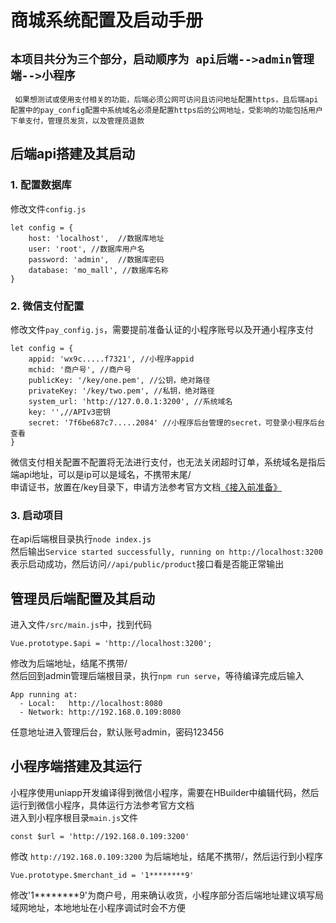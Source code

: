 # 商城系统配置及启动手册
``` 本项目共分为三个部分，启动顺序为 api后端-->admin管理端-->小程序 ```
---
``` 如果想测试或使用支付相关的功能，后端必须公网可访问且访问地址配置https，且后端api配置中的pay_config配置中系统域名必须是配置https后的公网地址，受影响的功能包括用户下单支付，管理员发货，以及管理员退款```
## 后端api搭建及其启动
### 1. 配置数据库
修改文件`config.js`
```
let config = {
    host: 'localhost',  //数据库地址
    user: 'root', //数据库用户名
    password: 'admin',  //数据库密码
    database: 'mo_mall', //数据库名称
}
```
### 2. 微信支付配置
修改文件`pay_config.js`，需要提前准备认证的小程序账号以及开通小程序支付

```
let config = {
    appid: 'wx9c.....f7321', //小程序appid
    mchid: '商户号', //商户号
    publicKey: '/key/one.pem', //公钥，绝对路径
    privateKey: '/key/two.pem', //私钥，绝对路径
    system_url: 'http://127.0.0.1:3200', //系统域名
    key: '',//APIv3密钥
    secret: '7f6be687c7.....2084' //小程序后台管理的secret，可登录小程序后台查看
}
```
微信支付相关配置不配置将无法进行支付，也无法关闭超时订单，系统域名是指后端api地址，可以是ip可以是域名，不携带末尾/<br>
申请证书，放置在/key目录下，申请方法参考官方文档[《接入前准备》](https://pay.weixin.qq.com/wiki/doc/apiv3/open/pay/chapter2_8_1.shtml)
### 3. 启动项目
在api后端根目录执行`node index.js` <br> 然后输出`Service started successfully, running on http://localhost:3200`表示启动成功，然后访问`//api/public/product`接口看是否能正常输出

## 管理员后端配置及其启动
进入文件`/src/main.js`中，找到代码
```
Vue.prototype.$api = 'http://localhost:3200';
```
修改为后端地址，结尾不携带/<br>
然后回到admin管理后端根目录，执行`npm run serve`，等待编译完成后输入
```
App running at:
  - Local:   http://localhost:8080
  - Network: http://192.168.0.109:8080
```
任意地址进入管理后台，默认账号admin，密码123456

## 小程序端搭建及其运行
小程序使用uniapp开发编译得到微信小程序，需要在HBuilder中编辑代码，然后运行到微信小程序，具体运行方法参考官方文档<br>
进入到小程序根目录`main.js`文件
```
const $url = 'http://192.168.0.109:3200'
```
修改 `http://192.168.0.109:3200` 为后端地址，结尾不携带/，然后运行到小程序

```
Vue.prototype.$merchant_id = '1********9'
```
修改'1********9'为商户号，用来确认收货，小程序部分否后端地址建议填写局域网地址，本地地址在小程序调试时会不方便

